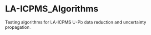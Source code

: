 # LA-ICPMS_Algorithms

Testing algorithms for LA-ICPMS U-Pb data reduction and uncertainty propagation.